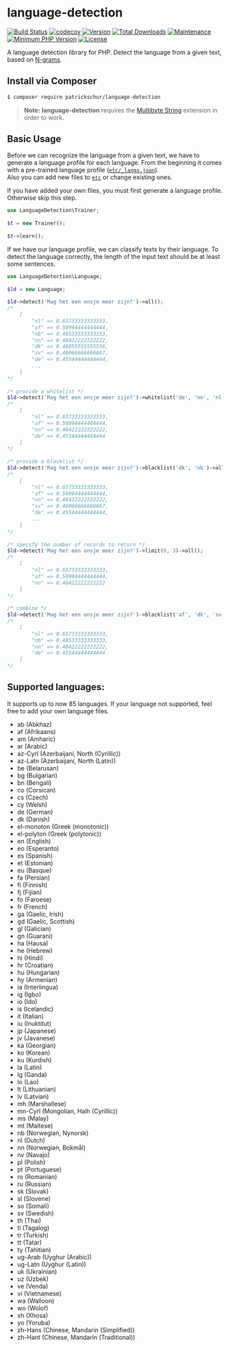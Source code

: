 # language-detection
[![Build Status](https://travis-ci.org/patrickschur/language-detection.svg?branch=master)](https://travis-ci.org/patrickschur/language-detection)
[![codecov](https://codecov.io/gh/patrickschur/language-detection/branch/master/graph/badge.svg)](https://codecov.io/gh/patrickschur/language-detection)
[![Version](https://img.shields.io/packagist/v/patrickschur/language-detection.svg?style=flat-square)](https://packagist.org/packages/patrickschur/language-detection)
[![Total Downloads](https://img.shields.io/packagist/dt/patrickschur/language-detection.svg?style=flat-square)](https://packagist.org/packages/patrickschur/language-detection)
[![Maintenance](https://img.shields.io/maintenance/yes/2017.svg?style=flat-square)](https://github.com/patrickschur/language-detection)
[![Minimum PHP Version](https://img.shields.io/badge/php-%3E%3D%207.0-FF.svg?style=flat-square)](http://php.net/)
[![License](https://img.shields.io/packagist/l/patrickschur/language-detection.svg?style=flat-square)](https://opensource.org/licenses/MIT)

A language detection library for PHP. Detect the language from a given text, based on [N-grams](https://en.wikipedia.org/wiki/N-gram).

Install via Composer
-
```bash
$ composer require patrickschur/language-detection
```
> **Note:** **language-detection** requires the [Multibyte String](http://php.net/manual/en/book.mbstring.php) extension in order to work. 

Basic Usage
-

Before we can recognize the language from a given text, we have to generate a language profile for each language.
From the beginning it comes with a pre-trained language profile ([`etc/_langs.json`](etc/_langs.json)).<br>
Also you can add new files to [`etc`](etc) or change existing ones.

If you have added your own files, you must first generate a language profile. Otherwise skip this step.
 
```php
use LanguageDetection\Trainer;
 
$t = new Trainer();
 
$t->learn();
```
 
If we have our language profile, we can classify texts by their language.
To detect the language correctly, the length of the input text should be at least some sentences.
 
```php
use LanguageDetection\Language;
 
$ld = new Language;
 
$ld->detect('Mag het een onsje meer zijn?')->all();
/*
    [
        "nl" => 0.65733333333333,
        "af" => 0.50994444444444,
        "nb" => 0.48533333333333,
        "nn" => 0.48422222222222,
        "dk" => 0.46855555555556,
        "sv" => 0.46066666666667,
        "de" => 0.45544444444444,
        ...
    ]
*/
 
/* provide a whitelist */
$ld->detect('Mag het een onsje meer zijn?')->whitelist('de', 'nn', 'nl', 'af')->all();
/*
    [
        "nl" => 0.65733333333333,
        "af" => 0.50994444444444,
        "nn" => 0.48422222222222,
        "de" => 0.45544444444444
    ]
*/
 
/* provide a blacklist */
$ld->detect('Mag het een onsje meer zijn?')->blacklist('dk', 'nb')->all();
/*
    [
        "nl" => 0.65733333333333,
        "af" => 0.50994444444444,
        "nn" => 0.48422222222222,
        "sv" => 0.46066666666667,
        "de" => 0.45544444444444,
        ...
    ]
*/
 
/* specify the number of records to return */
$ld->detect('Mag het een onsje meer zijn?')->limit(0, 3)->all();
/*
    [
        "nl" => 0.65733333333333,
        "af" => 0.50994444444444,
        "nn" => 0.48422222222222
    ]
*/
 
/* combine */
$ld->detect('Mag het een onsje meer zijn?')->blacklist('af', 'dk', 'sv')->limit(0, 4)->all();
/*
    [
        "nl" => 0.65733333333333,
        "nb" => 0.48533333333333,
        "nn" => 0.48422222222222,
        "de" => 0.45544444444444
    ]
*/
```

Supported languages:
-

It supports up to now 85 languages.
If your language not supported, feel free to add your own language files.

- ab (Abkhaz)
- af (Afrikaans)
- am (Amharic)
- ar (Arabic)
- az-Cyrl (Azerbaijani, North (Cyrillic))
- az-Latn (Azerbaijani, North (Latin))
- be (Belarusan)
- bg (Bulgarian)
- bn (Bengali)
- co (Corsican)
- cs (Czech)
- cy (Welsh)
- de (German)
- dk (Danish)
- el-monoton (Greek (monotonic))
- el-polyton (Greek (polytonic))
- en (English)
- eo (Esperanto)
- es (Spanish)
- et (Estonian)
- eu (Basque)
- fa (Persian)
- fi (Finnish)
- fj (Fijian)
- fo (Faroese)
- fr (French)
- ga (Gaelic, Irish)
- gd (Gaelic, Scottish)
- gl (Galician)
- gn (Guarani)
- ha (Hausa)
- he (Hebrew)
- hi (Hindi)
- hr (Croatian)
- hu (Hungarian)
- hy (Armenian)
- ia (Interlingua)
- ig (Igbo)
- io (Ido)
- is (Icelandic)
- it (Italian)
- iu (Inuktitut)
- jp (Japanese)
- jv (Javanese)
- ka (Georgian)
- ko (Korean)
- ku (Kurdish)
- la (Latin)
- lg (Ganda)
- lo (Lao)
- lt (Lithuanian)
- lv (Latvian)
- mh (Marshallese)
- mn-Cyrl (Mongolian, Halh (Cyrillic))
- ms (Malay)
- mt (Maltese)
- nb (Norwegian, Nynorsk)
- nl (Dutch)
- nn (Norwegian, Bokmål)
- nv (Navajo)
- pl (Polish)
- pt (Portuguese)
- ro (Romanian)
- ru (Russian)
- sk (Slovak)
- sl (Slovene)
- so (Somali)
- sv (Swedish)
- th (Thai)
- tl (Tagalog)
- tr (Turkish)
- tt (Tatar)
- ty (Tahitian)
- ug-Arab (Uyghur (Arabic))
- ug-Latn (Uyghur (Latin))
- uk (Ukrainian)
- uz (Uzbek)
- ve (Venda)
- vi (Vietnamese)
- wa (Walloon)
- wo (Wolof)
- xh (Xhosa)
- yo (Yoruba)
- zh-Hans (Chinese, Mandarin (Simplified))
- zh-Hant (Chinese, Mandarin (Traditional))